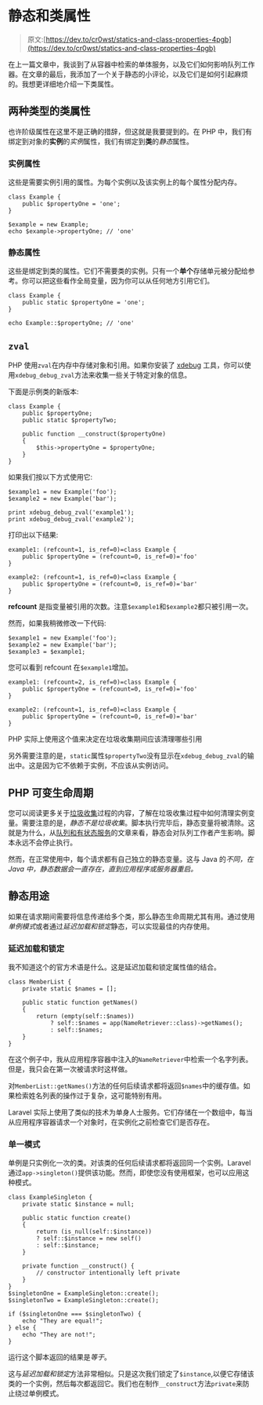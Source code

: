 # 静态和类属性

> 原文:[https://dev.to/cr0wst/statics-and-class-properties-4pgb](https://dev.to/cr0wst/statics-and-class-properties-4pgb)

在上一篇文章中，我谈到了从容器中检索的单体服务，以及它们如何影响队列工作器。在文章的最后，我添加了一个关于静态的小评论，以及它们是如何引起麻烦的。我想更详细地介绍一下类属性。

## 两种类型的类属性

也许阶级属性在这里不是正确的措辞，但这就是我要提到的。在 PHP 中，我们有绑定到对象的**实例**的*实例*属性，我们有绑定到**类**的*静态*属性。

### 实例属性

这些是需要实例引用的属性。为每个实例以及该实例上的每个属性分配内存。

```
class Example {
    public $propertyOne = 'one';
}

$example = new Example;
echo $example->propertyOne; // 'one' 
```

### 静态属性

这些是绑定到类的属性。它们不需要类的实例。只有一个**单个**存储单元被分配给参考。你可以把这些看作全局变量，因为你可以从任何地方引用它们。

```
class Example {
    public static $propertyOne = 'one';
}

echo Example::$propertyOne; // 'one' 
```

## `zval`

PHP 使用`zval`在内存中存储对象和引用。如果你安装了 [xdebug](https://xdebug.org/) 工具，你可以使用`xdebug_debug_zval`方法来收集一些关于特定对象的信息。

下面是示例类的新版本:

```
class Example {
    public $propertyOne;
    public static $propertyTwo;

    public function __construct($propertyOne)
    {
        $this->propertyOne = $propertyOne;
    }
} 
```

如果我们按以下方式使用它:

```
$example1 = new Example('foo');
$example2 = new Example('bar');

print xdebug_debug_zval('example1');
print xdebug_debug_zval('example2'); 
```

打印出以下结果:

```
example1: (refcount=1, is_ref=0)=class Example { 
    public $propertyOne = (refcount=0, is_ref=0)='foo' 
}

example2: (refcount=1, is_ref=0)=class Example { 
    public $propertyOne = (refcount=0, is_ref=0)='bar' 
} 
```

**refcount** 是指变量被引用的次数。注意`$example1`和`$example2`都只被引用一次。

然而，如果我稍微修改一下代码:

```
$example1 = new Example('foo');
$example2 = new Example('bar');
$example3 = $example1; 
```

您可以看到 refcount 在`$example1`增加。

```
example1: (refcount=2, is_ref=0)=class Example { 
    public $propertyOne = (refcount=0, is_ref=0)='foo' 
}

example2: (refcount=1, is_ref=0)=class Example { 
    public $propertyOne = (refcount=0, is_ref=0)='bar' 
} 
```

PHP 实际上使用这个值来决定在垃圾收集期间应该清理哪些引用

另外需要注意的是，`static`属性`$propertyTwo`没有显示在`xdebug_debug_zval`的输出中。这是因为它不依赖于实例，不应该从实例访问。

## PHP 可变生命周期

您可以阅读更多关于[垃圾收集](http://php.net/manual/en/features.gc.php)过程的内容，了解在垃圾收集过程中如何清理实例变量。需要注意的是，*静态不是垃圾收集*。脚本执行完毕后，静态变量将被清除。这就是为什么，从[队列和有状态服务](https://dev.to/nexmo/queues-and-stateful-services-1gi8-temp-slug-1378948)的文章来看，静态会对队列工作者产生影响。脚本永远不会停止执行。

然而，在正常使用中，每个请求都有自己独立的静态变量。这与 Java 的*不同，在 Java 中，静态数据会一直存在，直到应用程序或服务器重启。*

## 静态用途

如果在请求期间需要将信息传递给多个类，那么静态生命周期尤其有用。通过使用*单例模式*或者通过*延迟加载和锁定*静态，可以实现最佳的内存使用。

### 延迟加载和锁定

我不知道这个的官方术语是什么。这是延迟加载和锁定属性值的结合。

```
class MemberList {
    private static $names = [];

    public static function getNames()
    {       
        return (empty(self::$names))
            ? self::$names = app(NameRetriever::class)->getNames();
            : self::$names;
    }
} 
```

在这个例子中，我从应用程序容器中注入的`NameRetriever`中检索一个名字列表。但是，我只会在第一次被请求时这样做。

对`MemberList::getNames()`方法的任何后续请求都将返回`$names`中的缓存值。如果检索姓名列表的操作过于复杂，这可能特别有用。

Laravel 实际上使用了类似的技术为单身人士服务。它们存储在一个数组中，每当从应用程序容器请求一个对象时，在实例化之前检查它们是否存在。

### 单一模式

单例是只实例化一次的类。对该类的任何后续请求都将返回同一个实例。Laravel 通过`app->singleton()`提供该功能。然而，即使您没有使用框架，也可以应用这种模式。

```
class ExampleSingleton {
    private static $instance = null;

    public static function create()
    {
        return (is_null(self::$instance))
        ? self::$instance = new self()
        : self::$instance;
    }

    private function __construct() {
        // constructor intentionally left private
    }
}
$singletonOne = ExampleSingleton::create();
$singletonTwo = ExampleSingleton::create();

if ($singletonOne === $singletonTwo) {
    echo "They are equal!";
} else {
    echo "They are not!";
} 
```

运行这个脚本返回的结果是*等于*。

这与*延迟加载和锁定*方法非常相似。只是这次我们锁定了`$instance`,以便它存储该类的一个实例，然后每次都返回它。我们也在制作`__construct`方法`private`来防止绕过单例模式。